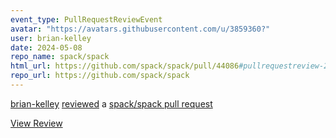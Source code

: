 ```yaml
---
event_type: PullRequestReviewEvent
avatar: "https://avatars.githubusercontent.com/u/3859360?"
user: brian-kelley
date: 2024-05-08
repo_name: spack/spack
html_url: https://github.com/spack/spack/pull/44086#pullrequestreview-2046878488
repo_url: https://github.com/spack/spack
---
```


<a href='https://github.com/brian-kelley' target='_blank'>brian-kelley</a> <a href='https://github.com/spack/spack/pull/44086#pullrequestreview-2046878488' target='_blank'>reviewed</a> a <a href='https://github.com/spack/spack/pull/44086' target='_blank'>spack/spack pull request</a>

<small></small>

<a href='https://github.com/spack/spack/pull/44086#pullrequestreview-2046878488' target='_blank'>View Review</a>